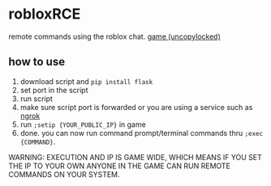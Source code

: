 # robloxRCE
remote commands using the roblox chat. [game (uncopylocked)](https://www.roblox.com/games/15336154921/RCE-test)

## how to use
1. download script and `pip install flask`
2. set port in the script
3. run script
4. make sure script port is forwarded or you are using a service such as [ngrok](https://ngrok.com/)
5. run `;setip {YOUR_PUBLIC_IP}` in game
6. done. you can now run command prompt/terminal commands thru `;exec {COMMAND}`.

WARNING: EXECUTION AND IP IS GAME WIDE, WHICH MEANS IF YOU SET THE IP TO YOUR OWN ANYONE IN THE GAME CAN RUN REMOTE COMMANDS ON YOUR SYSTEM.
